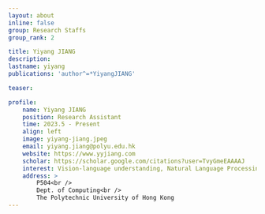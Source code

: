 ```yaml
---
layout: about
inline: false
group: Research Staffs
group_rank: 2

title: Yiyang JIANG
description: 
lastname: yiyang
publications: 'author^=*YiyangJIANG'

teaser: 

profile:
    name: Yiyang JIANG
    position: Research Assistant
    time: 2023.5 - Present
    align: left
    image: yiyang-jiang.jpeg
    email: yiyang.jiang@polyu.edu.hk
    website: https://www.yyjiang.com
    scholar: https://scholar.google.com/citations?user=TvyGmeEAAAAJ
    interest: Vision-language understanding, Natural Language Processing, Large Language Models
    address: >
        P504<br />
        Dept. of Computing<br />
        The Polytechnic University of Hong Kong
---
```




<!-- **Yiyang JIANG**

Research Assistant, Department of Computing, The Hong Kong Polytechnic University

[Homepage](https://github.com/fletcherjiang)
[Google Scholar](https://github.com/fletcherjiang)
[fletcher.jiang@connect.polyu.hk](mailto:fletcher.jiang@connect.polyu.hk) -->